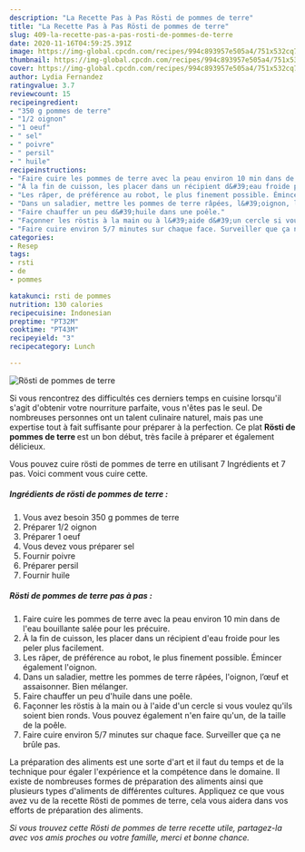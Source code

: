 ```yaml
---
description: "La Recette Pas à Pas Rösti de pommes de terre"
title: "La Recette Pas à Pas Rösti de pommes de terre"
slug: 409-la-recette-pas-a-pas-rosti-de-pommes-de-terre
date: 2020-11-16T04:59:25.391Z
image: https://img-global.cpcdn.com/recipes/994c893957e505a4/751x532cq70/rosti-de-pommes-de-terre-photo-principale-de-la-recette.jpg
thumbnail: https://img-global.cpcdn.com/recipes/994c893957e505a4/751x532cq70/rosti-de-pommes-de-terre-photo-principale-de-la-recette.jpg
cover: https://img-global.cpcdn.com/recipes/994c893957e505a4/751x532cq70/rosti-de-pommes-de-terre-photo-principale-de-la-recette.jpg
author: Lydia Fernandez
ratingvalue: 3.7
reviewcount: 15
recipeingredient:
- "350 g pommes de terre"
- "1/2 oignon"
- "1 oeuf"
- " sel"
- " poivre"
- " persil"
- " huile"
recipeinstructions:
- "Faire cuire les pommes de terre avec la peau environ 10 min dans de l&#39;eau bouillante salée pour les précuire."
- "À la fin de cuisson, les placer dans un récipient d&#39;eau froide pour les peler plus facilement."
- "Les râper, de préférence au robot, le plus finement possible. Émincer également l&#39;oignon."
- "Dans un saladier, mettre les pommes de terre râpées, l&#39;oignon, l’œuf et assaisonner. Bien mélanger."
- "Faire chauffer un peu d&#39;huile dans une poêle."
- "Façonner les röstis à la main ou à l&#39;aide d&#39;un cercle si vous voulez qu&#39;ils soient bien ronds. Vous pouvez également n&#39;en faire qu&#39;un, de la taille de la poêle."
- "Faire cuire environ 5/7 minutes sur chaque face. Surveiller que ça ne brûle pas."
categories:
- Resep
tags:
- rsti
- de
- pommes

katakunci: rsti de pommes 
nutrition: 130 calories
recipecuisine: Indonesian
preptime: "PT32M"
cooktime: "PT43M"
recipeyield: "3"
recipecategory: Lunch

---
```



![Rösti de pommes de terre](https://img-global.cpcdn.com/recipes/994c893957e505a4/751x532cq70/rosti-de-pommes-de-terre-photo-principale-de-la-recette.jpg)

Si vous rencontrez des difficultés ces derniers temps en cuisine lorsqu'il s'agit d'obtenir votre nourriture parfaite, vous n'êtes pas le seul. De nombreuses personnes ont un talent culinaire naturel, mais pas une expertise tout à fait suffisante pour préparer à la perfection. Ce plat <strong> Rösti de pommes de terre </strong> est un bon début, très facile à préparer et également délicieux.

<!--inarticleads1-->

Vous pouvez cuire rösti de pommes de terre en utilisant 7 Ingrédients et 7 pas. Voici comment vous cuire cette.

##### Ingrédients de rösti de pommes de terre :

1. Vous avez besoin 350 g pommes de terre
1. Préparer 1/2 oignon
1. Préparer 1 oeuf
1. Vous devez vous préparer  sel
1. Fournir  poivre
1. Préparer  persil
1. Fournir  huile




<!--inarticleads2-->

##### Rösti de pommes de terre pas à pas :

1. Faire cuire les pommes de terre avec la peau environ 10 min dans de l&#39;eau bouillante salée pour les précuire.
1. À la fin de cuisson, les placer dans un récipient d&#39;eau froide pour les peler plus facilement.
1. Les râper, de préférence au robot, le plus finement possible. Émincer également l&#39;oignon.
1. Dans un saladier, mettre les pommes de terre râpées, l&#39;oignon, l’œuf et assaisonner. Bien mélanger.
1. Faire chauffer un peu d&#39;huile dans une poêle.
1. Façonner les röstis à la main ou à l&#39;aide d&#39;un cercle si vous voulez qu&#39;ils soient bien ronds. Vous pouvez également n&#39;en faire qu&#39;un, de la taille de la poêle.
1. Faire cuire environ 5/7 minutes sur chaque face. Surveiller que ça ne brûle pas.




<!--inarticleads1-->

<p>
La préparation des aliments est une sorte d'art et il faut du temps et de la technique pour égaler l'expérience et la compétence dans le domaine. Il existe de nombreuses formes de préparation des aliments ainsi que plusieurs types d'aliments de différentes cultures. Appliquez ce que vous avez vu de la recette Rösti de pommes de terre, cela vous aidera dans vos efforts de préparation des aliments.
</p>

<p>
<i>Si vous trouvez cette Rösti de pommes de terre recette utile, partagez-la avec vos amis proches ou votre famille, merci et bonne chance.</i>
</p>
